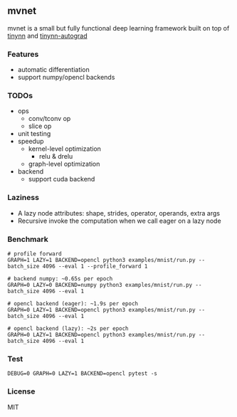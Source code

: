 ## mvnet

mvnet is a small but fully functional deep learning framework built on top of [tinynn](https://github.com/borgwang/tinynn) and [tinynn-autograd](https://github.com/borgwang/tinynn-autograd)

### Features
- automatic differentiation
- support numpy/opencl backends

### TODOs
- ops
  - conv/tconv op
  - slice op
- unit testing
- speedup
  - kernel-level optimization
    - relu & drelu
  - graph-level optimization
- backend
  - support cuda backend

### Laziness

- A lazy node attributes: shape, strides, operator, operands, extra args
- Recursive invoke the computation when we call eager on a lazy node

### Benchmark
```
# profile forward
GRAPH=1 LAZY=1 BACKEND=opencl python3 examples/mnist/run.py --batch_size 4096 --eval 1 --profile_forward 1
```

```
# backend numpy: ~0.65s per epoch
GRAPH=0 LAZY=0 BACKEND=numpy python3 examples/mnist/run.py --batch_size 4096 --eval 1

# opencl backend (eager): ~1.9s per epoch
GRAPH=0 LAZY=1 BACKEND=opencl python3 examples/mnist/run.py --batch_size 4096 --eval 1

# opencl backend (lazy): ~2s per epoch
GRAPH=0 LAZY=1 BACKEND=opencl python3 examples/mnist/run.py --batch_size 4096 --eval 1
```

### Test
```
DEBUG=0 GRAPH=0 LAZY=1 BACKEND=opencl pytest -s
```

### License

MIT

